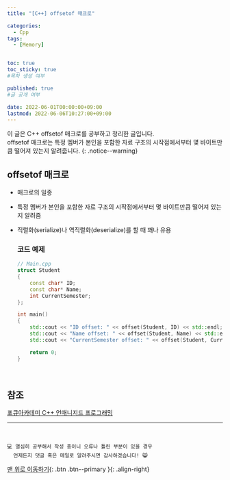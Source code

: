 ```yaml
---
title: "[C++] offsetof 매크로" 

categories:
  - Cpp
tags:
  - [Memory]


toc: true
toc_sticky: true
#목차 생성 여부

published: true
#글 공개 여부

date: 2022-06-01T00:00:00+09:00
lastmod: 2022-06-06T10:27:00+09:00
---
```


<!-- description : 25자에서 160자 사이 -->
이 글은 C++ offsetof 매크로를 공부하고 정리한 글입니다.<br>
offsetof 매크로는 특정 멤버가 본인을 포함한 자료 구조의 시작점에서부터 몇 바이트만큼 떨어져 있는지 알려줍니다.
{: .notice--warning}

## offsetof 매크로
- 매크로의 일종
- 특정 멤버가 본인을 포함한 자료 구조의 시작점에서부터 몇 바이트만큼 떨어져 있는지 알려줌
- 직렬화(serialize)나 역직렬화(deserialize)를 할 때 꽤나 유용

  ### 코드 예제
  ```cpp
  // Main.cpp
  struct Student
  {
      const char* ID;
      const char* Name;
      int CurrentSemester;
  };

  int main()
  {
      std::cout << "ID offset: " << offset(Student, ID) << std::endl;                               // ID offset: 0
      std::cout << "Name offset: " << offset(Student, Name) << std::endl;                           // Name offset: 4
      std::cout << "CurrentSemester offset: " << offset(Student, CurrentSemester) << std::endl;     // CurrentSemester offset: 8

      return 0;
  }
  ```

<br>

## 참조
[포큐아카데미 C++ 언매니지드 프로그래밍](https://pocu-ko.teachable.com/p/comp3200)

***
<br>

    💻 열심히 공부해서 작성 중이니 오류나 틀린 부분이 있을 경우 
      언제든지 댓글 혹은 메일로 알려주시면 감사하겠습니다! 😸


[맨 위로 이동하기](#){: .btn .btn--primary }{: .align-right}